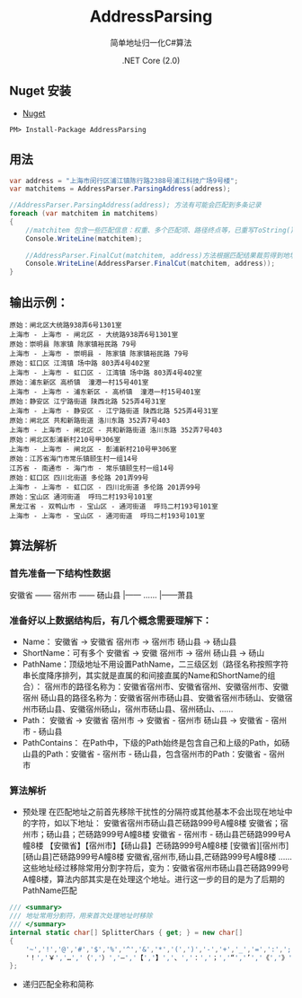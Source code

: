 <div align="center">
  <h1>AddressParsing</h1>
  <p>
    简单地址归一化C#算法
  </p>
  <p>
    .NET Core (2.0)
  </p>
</div>

## Nuget 安装
- [Nuget](https://www.nuget.org/packages/AddressParsing/)

```
PM> Install-Package AddressParsing
```

## 用法

```csharp
var address = "上海市闵行区浦江镇陈行路2388号浦江科技广场9号楼";
var matchitems = AddressParser.ParsingAddress(address);

//AddressParser.ParsingAddress(address); 方法有可能会匹配到多条记录
foreach (var matchitem in matchitems)
{
	//matchitem 包含一些匹配信息：权重、多个匹配项、路径终点等，已重写ToString()
	Console.WriteLine(matchitem);
	
	//AddressParser.FinalCut(matchitem, address)方法根据匹配结果裁剪得到地址：上海市 - 上海市 - 闵行区 - 浦江镇陈行路2388号浦江科技广场9号楼
	Console.WriteLine(AddressParser.FinalCut(matchitem, address));
}
```

## 输出示例：
```
原始：闸北区大统路938弄6号1301室
上海市 - 上海市 - 闸北区 - 大统路938弄6号1301室
原始：崇明县 陈家镇 陈家镇裕民路 79号
上海市 - 上海市 - 崇明县 - 陈家镇 陈家镇裕民路 79号
原始：虹口区 江湾镇 场中路 803弄4号402室
上海市 - 上海市 - 虹口区 - 江湾镇 场中路 803弄4号402室
原始：浦东新区 高桥镇  潼港一村15号401室
上海市 - 上海市 - 浦东新区 - 高桥镇  潼港一村15号401室
原始：静安区 江宁路街道 陕西北路 525弄4号31室
上海市 - 上海市 - 静安区 - 江宁路街道 陕西北路 525弄4号31室
原始：闸北区 共和新路街道 洛川东路 352弄7号403
上海市 - 上海市 - 闸北区 - 共和新路街道 洛川东路 352弄7号403
原始：闸北区彭浦新村210号甲306室
上海市 - 上海市 - 闸北区 - 彭浦新村210号甲306室
原始：江苏省海门市常乐镇颐生村一组14号
江苏省 - 南通市 - 海门市 - 常乐镇颐生村一组14号
原始：虹口区 四川北街道 多伦路 201弄99号
上海市 - 上海市 - 虹口区 - 四川北街道 多伦路 201弄99号
原始：宝山区 通河街道  呼玛二村193号101室
黑龙江省 - 双鸭山市 - 宝山区 - 通河街道  呼玛二村193号101室
上海市 - 上海市 - 宝山区 - 通河街道  呼玛二村193号101室
```

## 算法解析

### 首先准备一下结构性数据
安徽省	——	宿州市	——	砀山县
		|——	……		|——萧县	
		
### 准备好以上数据结构后，有几个概念需要理解下：
- Name：
	安徽省 -> 安徽省
	宿州市 -> 宿州市
	砀山县 -> 砀山县
- ShortName：可有多个
	安徽省 -> 安徽
	宿州市 -> 宿州
	砀山县 -> 砀山
- PathName：顶级地址不用设置PathName，二三级区划（路径名称按照字符串长度降序排列，其实就是直属的和间接直属的Name和ShortName的组合）：
	宿州市的路径名称为：安徽省宿州市、安徽省宿州、安徽宿州市、安徽宿州
	砀山县的路径名称为：安徽省宿州市砀山县、安徽省宿州市砀山、安徽宿州市砀山县、安徽宿州砀山，宿州市砀山县、宿州砀山、……
- Path：
	安徽省 -> 安徽省
	宿州市 -> 安徽省 - 宿州市
	砀山县 -> 安徽省 - 宿州市 - 砀山县
- PathContains：
	在Path中，下级的Path始终是包含自己和上级的Path，如砀山县的Path：安徽省 - 宿州市 - 砀山县，包含宿州市的Path：安徽省 - 宿州市

### 算法解析
- 预处理
在匹配地址之前首先移除干扰性的分隔符或其他基本不会出现在地址中的字符，如以下地址：
安徽省宿州市砀山县芒砀路999号A幢8楼
安徽省；宿州市；砀山县；芒砀路999号A幢8楼
安徽省 - 宿州市 - 砀山县芒砀路999号A幢8楼
【安徽省】【宿州市】【砀山县】芒砀路999号A幢8楼
[安徽省][宿州市][砀山县]芒砀路999号A幢8楼
安徽省,宿州市,砀山县,芒砀路999号A幢8楼
……
这些地址经过移除常用分割字符后，变为：安徽省宿州市砀山县芒砀路999号A幢8楼，算法内部其实是在处理这个地址。进行这一步的目的是为了后期的PathName匹配
``` csharp
/// <summary>
/// 地址常用分割符，用来首次处理地址时移除
/// </summary>
internal static char[] SplitterChars { get; } = new char[]
{
	'~','!','@','#','$','%','^','&','*','(',')','-','+','_','=',':',';','\'','"','?','|','\\','{','}','[',']','<','>',',','.',' ',
	'！','￥','…','（','）','—','【','】','、','：','；','“','’','《','》','？','，','　'
};
```

- 递归匹配全称和简称












